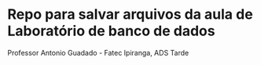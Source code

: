 # Repo para salvar arquivos da aula de Laboratório de banco de dados<br />
Professor Antonio Guadado - Fatec Ipiranga, ADS Tarde
